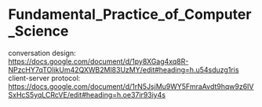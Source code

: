 # Fundamental_Practice_of_Computer_Science
conversation design: https://docs.google.com/document/d/1py8XGag4xq8R-NPzcHY7qTOlikUm42QXWB2Ml83UzMY/edit#heading=h.u54sduzg1ris<br/>
client-server protocol: https://docs.google.com/document/d/1rN5JsjMu9WY5FmraAvdt9hqw9z6IVSxHcS5yqLCRcVE/edit#heading=h.oe37ir93iy4s
